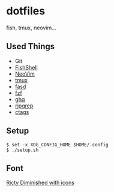 # dotfiles

fish, tmux, neovim...

## Used Things

* Git
* [FishShell](https://github.com/fish-shell/fish-shell)
* [NeoVim](https://github.com/neovim/neovim)
* [tmux](https://github.com/tmux/tmux)
* [fasd](https://github.com/clvv/fasd)
* [fzf](https://github.com/junegunn/fzf)
* [ghq](https://github.com/motemen/ghq)
* [ripgrep](https://github.com/BurntSushi/ripgrep)
* [ctags](https://github.com/universal-ctags/ctags)

## Setup

```
$ set -x XDG_CONFIG_HOME $HOME/.config
$ ./setup.sh
```

## Font

[Ricty Diminished with icons](https://github.com/iij/fontmerger/tree/master/sample)

